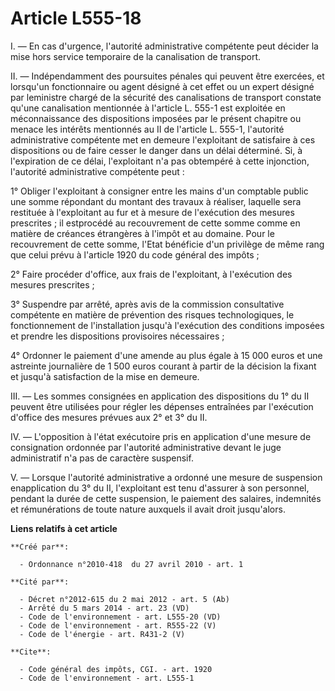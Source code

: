 # Article L555-18

I. ― En cas d'urgence, l'autorité administrative compétente peut décider la mise hors service temporaire de la canalisation
de transport. 

II. ― Indépendamment des poursuites pénales qui peuvent être exercées, et lorsqu'un fonctionnaire ou agent désigné à cet
effet ou un expert désigné par leministre chargé de la sécurité des canalisations de transport constate qu'une canalisation
mentionnée à l'article L. 555-1 est exploitée en méconnaissance des dispositions imposées par le présent chapitre ou menace
les intérêts mentionnés au II de l'article L. 555-1, l'autorité administrative compétente met en demeure l'exploitant de
satisfaire à ces dispositions ou de faire cesser le danger dans un délai déterminé. Si, à l'expiration de ce délai,
l'exploitant n'a pas obtempéré à cette injonction, l'autorité administrative compétente peut : 

1° Obliger l'exploitant à consigner entre les mains d'un comptable public une somme répondant du montant des travaux à
réaliser, laquelle sera restituée à l'exploitant au fur et à mesure de l'exécution des mesures prescrites ; il estprocédé au
recouvrement de cette somme comme en matière de créances étrangères à l'impôt et au domaine. Pour le recouvrement de cette
somme, l'Etat bénéficie d'un privilège de même rang que celui prévu à l'article 1920 du code général des impôts ; 

2° Faire procéder d'office, aux frais de l'exploitant, à l'exécution des mesures prescrites ; 

3° Suspendre par arrêté, après avis de la commission consultative compétente en matière de prévention des risques
technologiques, le fonctionnement de l'installation jusqu'à l'exécution des conditions imposées et prendre les dispositions
provisoires nécessaires ; 

4° Ordonner le paiement d'une amende au plus égale à 15 000 euros et une astreinte journalière de 1 500 euros courant à
partir de la décision la fixant et jusqu'à satisfaction de la mise en demeure. 

III. ― Les sommes consignées en application des dispositions du 1° du II peuvent être utilisées pour régler les dépenses
entraînées par l'exécution d'office des mesures prévues aux 2° et 3° du II. 

IV. ― L'opposition à l'état exécutoire pris en application d'une mesure de consignation ordonnée par l'autorité
administrative devant le juge administratif n'a pas de caractère suspensif.

V. ― Lorsque l'autorité administrative a ordonné une mesure de suspension enapplication du 3° du II, l'exploitant est tenu
d'assurer à son personnel, pendant la durée de cette suspension, le paiement des salaires, indemnités et rémunérations de
toute nature auxquels il avait droit jusqu'alors.

**Liens relatifs à cet article**

	**Créé par**:

	  - Ordonnance n°2010-418  du 27 avril 2010 - art. 1

	**Cité par**:

	  - Décret n°2012-615 du 2 mai 2012 - art. 5 (Ab)
	  - Arrêté du 5 mars 2014 - art. 23 (VD)
	  - Code de l'environnement - art. L555-20 (VD)
	  - Code de l'environnement - art. R555-22 (V)
	  - Code de l'énergie - art. R431-2 (V)

	**Cite**:

	  - Code général des impôts, CGI. - art. 1920
	  - Code de l'environnement - art. L555-1

